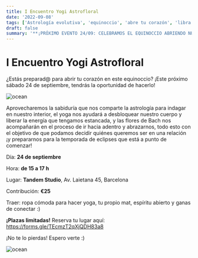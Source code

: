 ```yaml
---
title: I Encuentro Yogi Astrofloral
date: '2022-09-08'
tags: ['Astrología evolutiva', 'equinoccio', 'abre tu corazón', 'libra', 'yoga', 'terapia floral']
draft: false
summary: '**¡PRÓXIMO EVENTO 24/09: CELEBRAMOS EL EQUINOCCIO ABRIENDO NUESTRO CORAZÓN!**'
---
```


# **I Encuentro Yogi Astrofloral**


¿Estás preparad@ para abrir tu corazón en este equinoccio? ¡Este próximo sábado 24 de septiembre, tendrás la oportunidad de hacerlo!


<Image alt="ocean" src="/static/images/Blog/Alice/encuentro.jpg" width={290} height={450} />


Aprovecharemos la sabiduría que nos comparte la astrología para indagar en nuestro interior, el yoga nos ayudará a desbloquear nuestro cuerpo y liberar la energía que tengamos estancada, y las flores de Bach nos acompañarán en el proceso de ir hacia adentro y abrazarnos, todo esto con el objetivo de que podamos decidir quiénes queremos ser en una relación ¡y prepararnos para la temporada de eclipses que está a punto de comenzar!

Día: **24 de septiembre**

Hora: **de 15 a 17 h**

Lugar: **Tandem Studio**, Av. Laietana 45, Barcelona

Contribución: **€25**

Traer: ropa cómoda para hacer yoga, tu propio mat, espíritu abierto y ganas de conectar :)

**¡Plazas limitadas!** Reserva tu lugar aquí: https://forms.gle/TEcmzT2qXjQDH83a8

¡No te lo pierdas! Espero verte :)




<Image alt="ocean" src="/static/images/Blog/Alice/equipo.jpg" width={290} height={450} />



